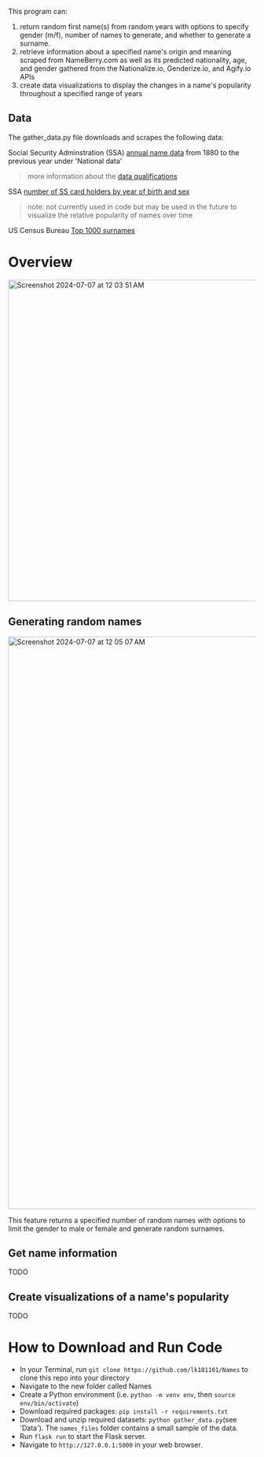 This program can:

1. return random first name(s) from random years with options to specify gender (m/f), number of names to generate, and whether to generate a surname.
2. retrieve information about a specified name's origin and meaning scraped from NameBerry.com as well as its predicted nationality, age, and gender gathered from the Nationalize.io, Genderize.io, and Agify.io APIs
3. create data visualizations to display the changes in a name's popularity throughout a specified range of years

## Data

The gather_data.py file downloads and scrapes the following data:

Social Security Adminstration (SSA) [annual name data](https://www.ssa.gov/oact/babynames/limits.html) from 1880 to the previous year under 'National data'
> more information about the [data qualifications](https://www.ssa.gov/oact/babynames/background.html) 

SSA [number of SS card holders by year of birth and sex](https://www.ssa.gov/oact/babynames/numberUSbirths.html)
> note: not currently used in code but may be used in the future to visualize the relative popularity of names over time

US Census Bureau [Top 1000 surnames](https://www.census.gov/topics/population/genealogy/data/2010_surnames.html)

# Overview
<img width="653" alt="Screenshot 2024-07-07 at 12 03 51 AM" src="https://github.com/lk101101/Names/assets/55768135/4676ff10-2f3e-446c-bcd4-37f6dce78512">

## Generating random names
<img width="1163" alt="Screenshot 2024-07-07 at 12 05 07 AM" src="https://github.com/lk101101/Names/assets/55768135/3c810ff6-c03d-4ef2-b544-136a8f710074">

This feature returns a specified number of random names with options to limit the gender to male or female and generate random surnames. 

## Get name information
TODO


## Create visualizations of a name's popularity
TODO


# How to Download and Run Code

- In your Terminal, run `git clone https://github.com/lk101101/Names` to clone this repo into your directory
- Navigate to the new folder called Names
- Create a Python environment (i.e. `python -m venv env`, then `source env/bin/activate`)
- Download required packages: `pip install -r requirements.txt`
- Download and unzip required datasets: `python gather_data.py`(see 'Data'). The `names_files` folder contains a small sample of the data.
- Run `flask run` to start the Flask server.
- Navigate to `http://127.0.0.1:5000` in your web browser.
